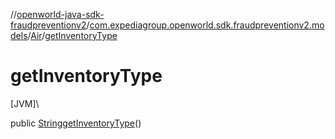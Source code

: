 //[openworld-java-sdk-fraudpreventionv2](../../../index.md)/[com.expediagroup.openworld.sdk.fraudpreventionv2.models](../index.md)/[Air](index.md)/[getInventoryType](get-inventory-type.md)

# getInventoryType

[JVM]\

public [String](https://docs.oracle.com/javase/8/docs/api/java/lang/String.html)[getInventoryType](get-inventory-type.md)()

